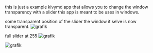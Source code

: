 this is just a example kivymd app that allows you to change the window transparency with a slider
this app is meant to be uses in windows.

some transparent position of the slider the window it selve is now transparent.
![grafik](https://github.com/user-attachments/assets/c707b52f-1b38-4da7-b544-90458331808e)


full slider at 255
![grafik](https://github.com/user-attachments/assets/1704fcf9-2452-4412-886f-15a76ae33bdb)


![grafik](https://github.com/user-attachments/assets/adc8a333-76e0-4389-bcf1-7b550562d82c)
